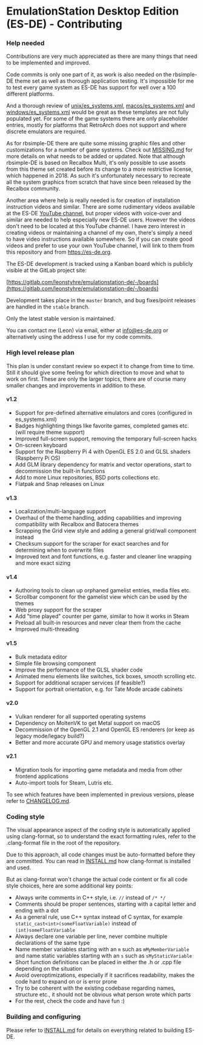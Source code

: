 # EmulationStation Desktop Edition (ES-DE) - Contributing

### Help needed

Contributions are very much appreciated as there are many things that need to be implemented and improved.

Code commits is only one part of it, as work is also needed on the rbsimple-DE theme set as well as thorough application testing. It's impossible for me to test every game system as ES-DE has support for well over a 100 different platforms.

And a thorough review of [unix/es_systems.xml](resources/systems/unix/es_systems.xml), [macos/es_systems.xml](resources/systems/macos/es_systems.xml) and [windows/es_systems.xml](resources/systems/windows/es_systems.xml) would be great as these templates are not fully populated yet. For some of the game systems there are only placeholder entries, mostly for platforms that RetroArch does not support and where discrete emulators are required.

As for rbsimple-DE there are quite some missing graphic files and other customizations for a number of game systems. Check out [MISSING.md](themes/rbsimple-DE/MISSING.md) for more details on what needs to be added or updated. Note that although rbsimple-DE is based on Recalbox Multi, it's only possible to use assets from this theme set created before its change to a more restrictive license, which happened in 2018. As such it's unfortunately necessary to recreate all the system graphics from scratch that have since been released by the Recalbox community.

Another area where help is really needed is for creation of installation instruction videos and similar. There are some rudimentary videos available at the ES-DE [YouTube channel](https://www.youtube.com/channel/UCosLuC9yIMQPKFBJXgDpvVQ), but proper videos with voice-over and similar are needed to help especially new ES-DE users. However the videos don't need to be located at this YouTube channel. I have zero interest in creating videos or maintaining a channel of my own, there's simply a need to have video instructions available somewhere. So if you can create good videos and prefer to use your own YouTube channel, I will link to them from this repository and from https://es-de.org.

The ES-DE development is tracked using a Kanban board which is publicly visible at the GitLab project site:

[https://gitlab.com/leonstyhre/emulationstation-de/-/boards](https://gitlab.com/leonstyhre/emulationstation-de/-/boards)

Development takes place in the `master` branch, and bug fixes/point releases are handled in the `stable` branch.

Only the latest stable version is maintained.

You can contact me (Leon) via email, either at info@es-de.org or alternatively using the address I use for my code commits.

### High level release plan

This plan is under constant review so expect it to change from time to time. Still it should give some feeling for which direction to move and what to work on first. These are only the larger topics, there are of course many smaller changes and improvements in addition to these.

#### v1.2

* Support for pre-defined alternative emulators and cores (configured in es_systems.xml)
* Badges highlighting things like favorite games, completed games etc. (will require theme support)
* Improved full-screen support, removing the temporary full-screen hacks
* On-screen keyboard
* Support for the Raspberry Pi 4 with OpenGL ES 2.0 and GLSL shaders (Raspberry Pi OS)
* Add GLM library dependency for matrix and vector operations, start to decommission the built-in functions
* Add to more Linux repositories, BSD ports collections etc.
* Flatpak and Snap releases on Linux

#### v1.3

* Localization/multi-language support
* Overhaul of the theme handling, adding capabilities and improving compatibility with Recalbox and Batocera themes
* Scrapping the Grid view style and adding a general grid/wall component instead
* Checksum support for the scraper for exact searches and for determining when to overwrite files
* Improved text and font functions, e.g. faster and cleaner line wrapping and more exact sizing

#### v1.4

* Authoring tools to clean up orphaned gamelist entries, media files etc.
* Scrollbar component for the gamelist view which can be used by the themes
* Web proxy support for the scraper
* Add "time played" counter per game, similar to how it works in Steam
* Preload all built-in resources and never clear them from the cache
* Improved multi-threading

#### v1.5

* Bulk metadata editor
* Simple file browsing component
* Improve the performance of the GLSL shader code
* Animated menu elements like switches, tick boxes, smooth scrolling etc.
* Support for additional scraper services (if feasible?)
* Support for portrait orientation, e.g. for Tate Mode arcade cabinets

#### v2.0

* Vulkan renderer for all supported operating systems
* Dependency on MoltenVK to get Metal support on macOS
* Decommission of the OpenGL 2.1 and OpenGL ES renderers (or keep as legacy mode/legacy build?)
* Better and more accurate GPU and memory usage statistics overlay

#### v2.1

* Migration tools for importing game metadata and media from other frontend applications
* Auto-import tools for Steam, Lutris etc.

To see which features have been implemented in previous versions, please refer to [CHANGELOG.md](CHANGELOG.md).

### Coding style

The visual appearance aspect of the coding style is automatically applied using clang-format, so to understand the exact formatting rules, refer to the .clang-format file in the root of the repository.

Due to this approach, all code changes must be auto-formatted before they are committed. You can read in [INSTALL.md](INSTALL.md#using-clang-format-for-automatic-code-formatting) how clang-format is installed and used.

But as clang-format won't change the actual code content or fix all code style choices, here are some additional key points:

* Always write comments in C++ style, i.e. `//` instead of `/* */`
* Comments should be proper sentences, starting with a capital letter and ending with a dot
* As a general rule, use C++ syntax instead of C syntax, for example `static_cast<int>(someFloatVariable)` instead of `(int)someFloatVariable`
* Always declare one variable per line, never combine multiple declarations of the same type
* Name member variables starting with an `m` such as `mMyMemberVariable` and name static variables starting with an `s` such as `sMyStaticVariable`
* Short function definitions can be placed in either the .h or .cpp file depending on the situation
* Avoid overoptimizations, especially if it sacrifices readability, makes the code hard to expand on or is error prone
* Try to be coherent with the existing codebase regarding names, structure etc., it should not be obvious what person wrote which parts
* For the rest, check the code and have fun :)

### Building and configuring

Please refer to [INSTALL.md](INSTALL.md) for details on everything related to building ES-DE.
